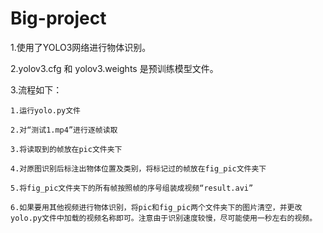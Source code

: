 # Big-project
1.使用了YOLO3网络进行物体识别。

2.yolov3.cfg 和 yolov3.weights 是预训练模型文件。

3.流程如下：
   
    1.运行yolo.py文件
   
    2.对“测试1.mp4”进行逐帧读取
   
    3.将读取到的帧放在pic文件夹下
   
    4.对原图识别后标注出物体位置及类别，将标记过的帧放在fig_pic文件夹下
   
    5.将fig_pic文件夹下的所有帧按照帧的序号组装成视频“result.avi”
   
    6.如果要用其他视频进行物体识别，将pic和fig_pic两个文件夹下的图片清空，并更改yolo.py文件中加载的视频名称即可。注意由于识别速度较慢，尽可能使用一秒左右的视频。
